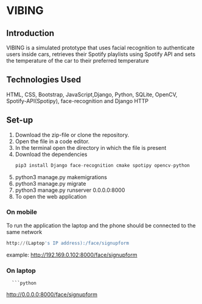 # VIBING 








## Introduction
 VIBING is a simulated prototype that uses facial recognition to authenticate users inside cars, retrieves their Spotify playlists using Spotify API and sets the temperature of the car to their preferred temperature 

## Technologies Used
HTML, CSS, Bootstrap, JavaScript,Django, Python, SQLite, OpenCV, Spotify-API(Spotipy), face-recognition and Django HTTP

## Set-up
1) Download the zip-file or clone the repository.
2) Open the file in a code editor.
3) In the terminal open the directory in which the file is present
4) Download the dependencies 
   ```python
   pip3 install Django face-recognition cmake spotipy opencv-python
   ```
5) python3 manage.py makemigrations
6) python3 manage.py migrate
7) python3 manage.py runserver 0.0.0.0:8000
8) To open the web application
### On mobile
  To run the application the laptop and the phone should be connected to the same network
   ```python
   http://(Laptop's IP address):/face/signupform
   ```
   example: http://192.169.0.102:8000/face/signupform
### On laptop
      ```python
   http://0.0.0.0:8000/face/signupform 
   ```



